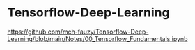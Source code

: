 # Tensorflow-Deep-Learning

https://github.com/mch-fauzy/Tensorflow-Deep-Learning/blob/main/Notes/00_Tensorflow_Fundamentals.ipynb
